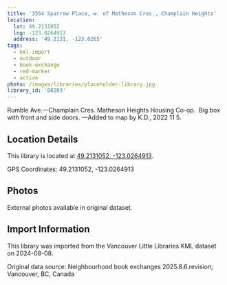```yaml
---
title: '3554 Sparrow Place, w. of Matheson Cres., Champlain Heights'
location:
  lat: 49.2131052
  lng: -123.0264913
  address: '49.2131, -123.0265'
tags:
  - kml-import
  - outdoor
  - book-exchange
  - red-marker
  - active
photo: /images/libraries/placeholder-library.jpg
library_id: '00203'
---
```

Rumble Ave.—Champlain Cres.
Matheson Heights Housing Co-op.  
Big box with front and side doors.
—Added to map by K.D., 2022 11 5.

## Location Details

This library is located at [49.2131052, -123.0264913](https://www.google.com/maps?q=49.2131052,-123.0264913).

GPS Coordinates: 49.2131052, -123.0264913

## Photos

External photos available in original dataset.

## Import Information

This library was imported from the Vancouver Little Libraries KML dataset on 2024-08-08.

Original data source: Neighbourhood book exchanges 2025.8.6.revision; Vancouver, BC, Canada
